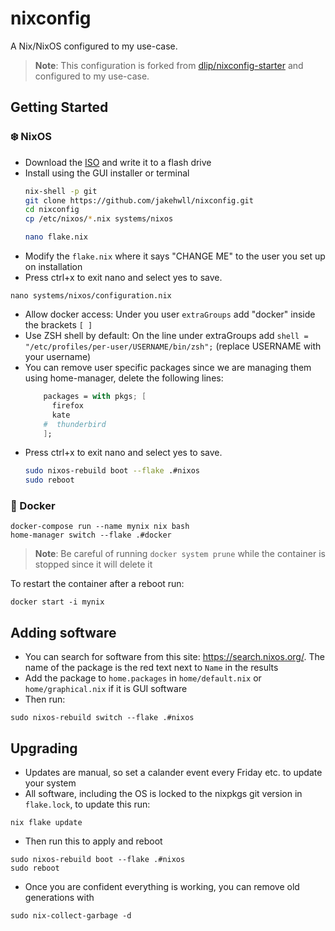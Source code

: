 # nixconfig

A Nix/NixOS configured to my use-case.

> **Note**:
> This configuration is forked from [dlip/nixconfig-starter](https://github.com/dlip/nixconfig-starter) and configured to my use-case. 

## Getting Started

### ❄️ NixOS

- Download the [ISO](https://nixos.org/download.html#nixos-iso) and write it to a flash drive
- Install using the GUI installer or terminal
  ```sh
  nix-shell -p git
  git clone https://github.com/jakehwll/nixconfig.git
  cd nixconfig
  cp /etc/nixos/*.nix systems/nixos
  ```
  ```sh
  nano flake.nix
  ```
- Modify the `flake.nix` where it says "CHANGE ME" to the user you set up on installation
- Press ctrl+x to exit nano and select yes to save.

```
nano systems/nixos/configuration.nix
```
- Allow docker access: Under you user `extraGroups` add "docker" inside the brackets `[ ]`
- Use ZSH shell by default: On the line under extraGroups add `shell = "/etc/profiles/per-user/USERNAME/bin/zsh";` (replace USERNAME with your username)
- You can remove user specific packages since we are managing them using home-manager, delete the following lines:
  ```nix
      packages = with pkgs; [
        firefox
        kate
      #  thunderbird
      ];
  ```
- Press ctrl+x to exit nano and select yes to save.
  ```sh
  sudo nixos-rebuild boot --flake .#nixos
  sudo reboot
  ```

### 🐳 Docker

```
docker-compose run --name mynix nix bash
home-manager switch --flake .#docker
```

> **Note**:
> Be careful of running `docker system prune` while the container is stopped since it will delete it

To restart the container after a reboot run:

```
docker start -i mynix
```

## Adding software

- You can search for software from this site: https://search.nixos.org/. The name of the package is the red text next to `Name` in the results
- Add the package to `home.packages` in `home/default.nix` or `home/graphical.nix` if it is GUI software
- Then run:

```
sudo nixos-rebuild switch --flake .#nixos
```

## Upgrading

- Updates are manual, so set a calander event every Friday etc. to update your system
- All software, including the OS is locked to the nixpkgs git version in `flake.lock`, to update this run:

```
nix flake update
```

- Then run this to apply and reboot

```
sudo nixos-rebuild boot --flake .#nixos
sudo reboot
```

- Once you are confident everything is working, you can remove old generations with

```
sudo nix-collect-garbage -d
```

